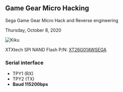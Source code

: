 ## Game Gear Micro Hacking
Sega Game Gear Micro Hack and Reverse engineering

Thursday, October 8, 2020

![Kiku](images/Kiku.jpg)

XTXtech SPI NAND Flash P/N: [XT26G01AWSEGA](http://www.xtxtech.com/products_detail/3/ProId-12/)

### Serial interface
* TPY1 (RX) 
* TPY2 (TX)
* **Baud 115200bps**